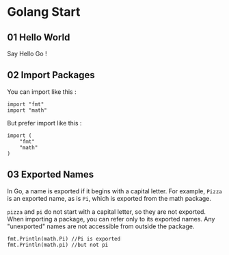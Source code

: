 # Golang Start

## 01 Hello World

Say Hello Go !

## 02 Import Packages

You can import like this :

	import "fmt"
	import "math"

But prefer import like this :
	
	import (
		"fmt"
		"math"
	)

## 03 Exported Names

In Go, a name is exported if it begins with a capital letter. For example, `Pizza` is an exported name, as is `Pi`, which is exported from the math package.

`pizza` and `pi` do not start with a capital letter, so they are not exported.
When importing a package, you can refer only to its exported names. Any "unexported" names are not accessible from outside the package.
	
	fmt.Println(math.Pi) //Pi is exported
	fmt.Println(math.pi) //but not pi
